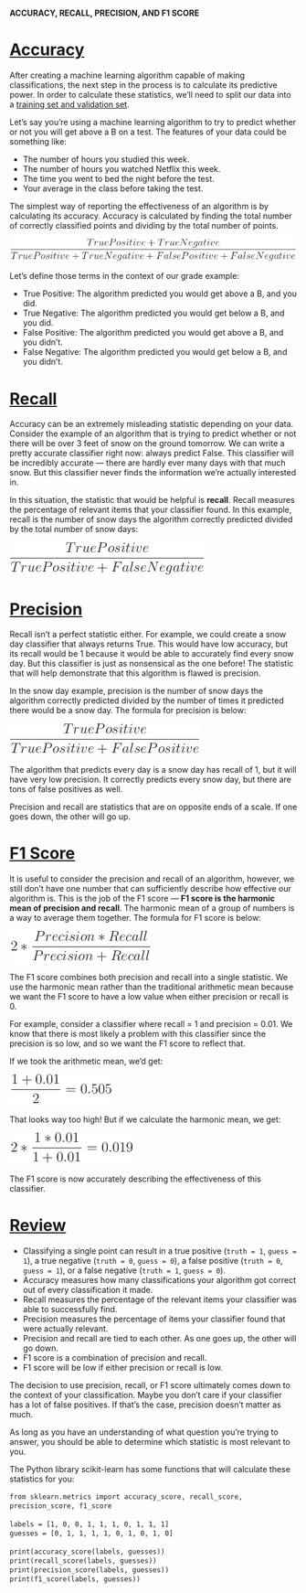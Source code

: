 #### ACCURACY, RECALL, PRECISION, AND F1 SCORE

# [Accuracy](https://www.codecademy.com/paths/machine-learning/tracks/introduction-to-supervised-learning-skill-path/modules/accuracy-recall-and-precision-skill-path/lessons/ml-accuracy/exercises/accuracy)

After creating a machine learning algorithm capable of making classifications, the next step in the process is to calculate its predictive power.
In order to calculate these statistics, we’ll need to split our data into a [training set and validation set](https://www.codecademy.com/content-items/ced99a64b810eda769bc48293550fd21).

Let’s say you’re using a machine learning algorithm to try to predict whether or not you will get above a B on a test. 
The features of your data could be something like:
* The number of hours you studied this week.
* The number of hours you watched Netflix this week.
* The time you went to bed the night before the test.
* Your average in the class before taking the test.

The simplest way of reporting the effectiveness of an algorithm is by calculating its accuracy.
Accuracy is calculated by finding the total number of correctly classified points and dividing by the total number of points.

![accuracy formula](images/accuracy_formula.jpg)

Let’s define those terms in the context of our grade example:
* True Positive: The algorithm predicted you would get above a B, and you did.
* True Negative: The algorithm predicted you would get below a B, and you did.
* False Positive: The algorithm predicted you would get above a B, and you didn’t.
* False Negative: The algorithm predicted you would get below a B, and you didn’t.

# [Recall](https://www.codecademy.com/paths/machine-learning/tracks/introduction-to-supervised-learning-skill-path/modules/accuracy-recall-and-precision-skill-path/lessons/ml-accuracy/exercises/recall)

Accuracy can be an extremely misleading statistic depending on your data. 
Consider the example of an algorithm that is trying to predict whether or not there will be over 3 feet of snow on the ground tomorrow. 
We can write a pretty accurate classifier right now: always predict False. 
This classifier will be incredibly accurate — there are hardly ever many days with that much snow. 
But this classifier never finds the information we’re actually interested in.

In this situation, the statistic that would be helpful is **recall**. Recall measures the percentage of relevant items that your classifier found. In this example, recall is the number of snow days the algorithm correctly predicted divided by the total number of snow days:

![recall formula](images/recall_formula.jpg)

# [Precision](https://www.codecademy.com/paths/machine-learning/tracks/introduction-to-supervised-learning-skill-path/modules/accuracy-recall-and-precision-skill-path/lessons/ml-accuracy/exercises/precision)

Recall isn’t a perfect statistic either.
For example, we could create a snow day classifier that always returns True. 
This would have low accuracy, but its recall would be 1 because it would be able to accurately find every snow day. 
But this classifier is just as nonsensical as the one before! 
The statistic that will help demonstrate that this algorithm is flawed is precision.

In the snow day example, precision is the number of snow days the algorithm correctly predicted divided by the number of times it predicted there would be a snow day. The formula for precision is below:

![precision formula](images/precision_formula.jpg)

The algorithm that predicts every day is a snow day has recall of 1, but it will have very low precision. 
It correctly predicts every snow day, but there are tons of false positives as well.

Precision and recall are statistics that are on opposite ends of a scale. If one goes down, the other will go up.

# [F1 Score](https://www.codecademy.com/paths/machine-learning/tracks/introduction-to-supervised-learning-skill-path/modules/accuracy-recall-and-precision-skill-path/lessons/ml-accuracy/exercises/f-one)

It is useful to consider the precision and recall of an algorithm, however, we still don’t have one number that can sufficiently describe how effective our algorithm is.
This is the job of the F1 score — **F1 score is the harmonic mean of precision and recall**. 
The harmonic mean of a group of numbers is a way to average them together. 
The formula for F1 score is below:

![F1 Score formula](images/f1_score_formula.jpg)

The F1 score combines both precision and recall into a single statistic. 
We use the harmonic mean rather than the traditional arithmetic mean because we want the F1 score to have a low value when either precision or recall is 0.

For example, consider a classifier where recall = 1 and precision = 0.01. We know that there is most likely a problem with this classifier since the precision is so low, and so we want the F1 score to reflect that.

If we took the arithmetic mean, we’d get:

![arithmetic mean example](images/arithmetic_mean_example.jpg)

That looks way too high! But if we calculate the harmonic mean, we get:

![harmonic mean example](images/harmonic_mean_example.jpg)

The F1 score is now accurately describing the effectiveness of this classifier.

# [Review](https://www.codecademy.com/paths/machine-learning/tracks/introduction-to-supervised-learning-skill-path/modules/accuracy-recall-and-precision-skill-path/lessons/ml-accuracy/exercises/review)

* Classifying a single point can result in a true positive (`truth = 1`, `guess = 1`), a true negative (`truth = 0`, `guess = 0`), a false positive (`truth = 0`, `guess = 1`), or a false negative (`truth = 1`, `guess = 0`).
* Accuracy measures how many classifications your algorithm got correct out of every classification it made.
* Recall measures the percentage of the relevant items your classifier was able to successfully find.
* Precision measures the percentage of items your classifier found that were actually relevant.
* Precision and recall are tied to each other. As one goes up, the other will go down.
* F1 score is a combination of precision and recall.
* F1 score will be low if either precision or recall is low.

The decision to use precision, recall, or F1 score ultimately comes down to the context of your classification. 
Maybe you don’t care if your classifier has a lot of false positives. 
If that’s the case, precision doesn’t matter as much.

As long as you have an understanding of what question you’re trying to answer, you should be able to determine which statistic is most relevant to you.

The Python library scikit-learn has some functions that will calculate these statistics for you:
```
from sklearn.metrics import accuracy_score, recall_score, precision_score, f1_score

labels = [1, 0, 0, 1, 1, 1, 0, 1, 1, 1]
guesses = [0, 1, 1, 1, 1, 0, 1, 0, 1, 0]

print(accuracy_score(labels, guesses))
print(recall_score(labels, guesses))
print(precision_score(labels, guesses))
print(f1_score(labels, guesses))
```
